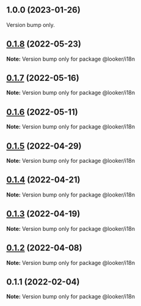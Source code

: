 ## 1.0.0 (2023-01-26)

Version bump only.

## [0.1.8](https://github.com/looker-open-source/components/compare/@looker/i18n@0.1.7...@looker/i18n@0.1.8) (2022-05-23)

**Note:** Version bump only for package @looker/i18n

## [0.1.7](https://github.com/looker-open-source/components/compare/@looker/i18n@0.1.6...@looker/i18n@0.1.7) (2022-05-16)

**Note:** Version bump only for package @looker/i18n

## [0.1.6](https://github.com/looker-open-source/components/compare/@looker/i18n@0.1.5...@looker/i18n@0.1.6) (2022-05-11)

**Note:** Version bump only for package @looker/i18n

## [0.1.5](https://github.com/looker-open-source/components/compare/@looker/i18n@0.1.4...@looker/i18n@0.1.5) (2022-04-29)

**Note:** Version bump only for package @looker/i18n

## [0.1.4](https://github.com/looker-open-source/components/compare/@looker/i18n@0.1.3...@looker/i18n@0.1.4) (2022-04-21)

**Note:** Version bump only for package @looker/i18n

## [0.1.3](https://github.com/looker-open-source/components/compare/@looker/i18n@0.1.2...@looker/i18n@0.1.3) (2022-04-19)

**Note:** Version bump only for package @looker/i18n

## [0.1.2](https://github.com/looker-open-source/components/compare/@looker/i18n@0.1.1...@looker/i18n@0.1.2) (2022-04-08)

**Note:** Version bump only for package @looker/i18n

## 0.1.1 (2022-02-04)

**Note:** Version bump only for package @looker/i18n

